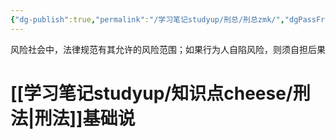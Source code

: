 ```yaml
---
{"dg-publish":true,"permalink":"/学习笔记studyup/刑总/刑总zmk/","dgPassFrontmatter":true,"created":"2024-09-22T15:21:49.528+08:00","updated":"2024-09-24T15:40:40.614+08:00"}
---
```


风险社会中，法律规范有其允许的风险范围；如果行为人自陷风险，则须自担后果
# [[学习笔记studyup/知识点cheese/刑法\|刑法]]基础说
